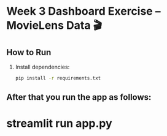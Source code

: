 # Week 3 Dashboard Exercise – MovieLens Data 🎬

## How to Run
1. Install dependencies:
   ```bash
   pip install -r requirements.txt

## After that you run the app as follows:
  # streamlit run app.py

